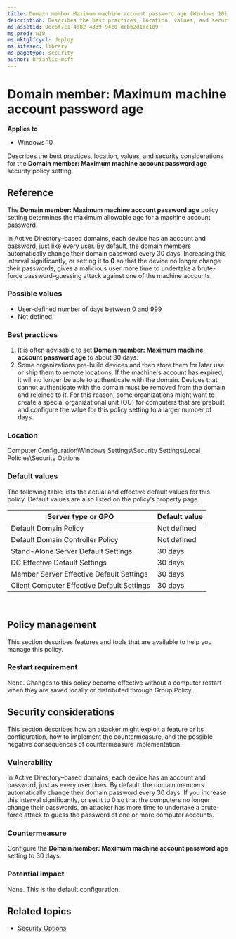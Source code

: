 ```yaml
---
title: Domain member Maximum machine account password age (Windows 10)
description: Describes the best practices, location, values, and security considerations for the Domain member Maximum machine account password age security policy setting.
ms.assetid: 0ec6f7c1-4d82-4339-94c0-debb2d1ac109
ms.prod: w10
ms.mktglfcycl: deploy
ms.sitesec: library
ms.pagetype: security
author: brianlic-msft
---
```


# Domain member: Maximum machine account password age

**Applies to**
-   Windows 10

Describes the best practices, location, values, and security considerations for the **Domain member: Maximum machine account password age** security policy setting.

## Reference

The **Domain member: Maximum machine account password age** policy setting determines the maximum allowable age for a machine account password.

In Active Directory–based domains, each device has an account and password, just like every user. By default, the domain members automatically change their domain password every 30 days. Increasing this interval significantly, or setting it to **0** so that the device no longer change their passwords, gives a malicious user more time to undertake a brute-force password-guessing attack against one of the machine accounts.

### Possible values

-   User-defined number of days between 0 and 999
-   Not defined.

### Best practices

1.  It is often advisable to set **Domain member: Maximum machine account password age** to about 30 days.
2.  Some organizations pre-build devices and then store them for later use or ship them to remote locations. If the machine's account has expired, it will no longer be able to authenticate with the domain. Devices that cannot authenticate with the domain must be removed from the domain and rejoined to it. For this reason, some organizations might want to create a special organizational unit (OU) for computers that are prebuilt, and configure the value for this policy setting to a larger number of days.

### Location

Computer Configuration\\Windows Settings\\Security Settings\\Local Policies\\Security Options

### Default values

The following table lists the actual and effective default values for this policy. Default values are also listed on the policy’s property page.

| Server type or GPO | Default value |
| - | - |
| Default Domain Policy  | Not defined | 
| Default Domain Controller Policy | Not defined| 
| Stand-Alone Server Default Settings | 30 days| 
| DC Effective Default Settings | 30 days| 
| Member Server Effective Default Settings|30 days| 
| Client Computer Effective Default Settings | 30 days| 
 
## Policy management

This section describes features and tools that are available to help you manage this policy.

### Restart requirement

None. Changes to this policy become effective without a computer restart when they are saved locally or distributed through Group Policy.

## Security considerations

This section describes how an attacker might exploit a feature or its configuration, how to implement the countermeasure, and the possible negative consequences of countermeasure implementation.

### Vulnerability

In Active Directory–based domains, each device has an account and password, just as every user does. By default, the domain members automatically change their domain password every 30 days. If you increase this interval significantly, or set it to 0 so that the computers no longer change their 
passwords, an attacker has more time to undertake a brute-force attack to guess the password of one or more computer accounts.

### Countermeasure

Configure the **Domain member: Maximum machine account password age** setting to 30 days.

### Potential impact

None. This is the default configuration.
## Related topics

- [Security Options](security-options.md)
